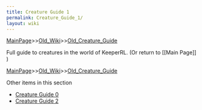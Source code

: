 ```yaml
---
title: Creature Guide 1
permalink: Creature_Guide_1/
layout: wiki
---
```


[MainPage](/keeperrl_wiki/ "wikilink")>>[Old_Wiki](/keeperrl_wiki/Old_Wiki "wikilink")>>[Old_Creature_Guide](/keeperrl_wiki/Old_Creature_Guide "wikilink")

Full guide to creatures in the world of KeeperRL. (Or return to [[Main Page]] )

[MainPage](/keeperrl_wiki/ "wikilink")>>[Old_Wiki](/keeperrl_wiki/Old_Wiki "wikilink")>>[Old_Creature_Guide](/keeperrl_wiki/Old_Creature_Guide "wikilink")

Other items in this section
-    [Creature Guide 0](/keeperrl_wiki/Creature_Guide_0 "wikilink")
-    [Creature Guide 2](/keeperrl_wiki/Creature_Guide_2 "wikilink")
